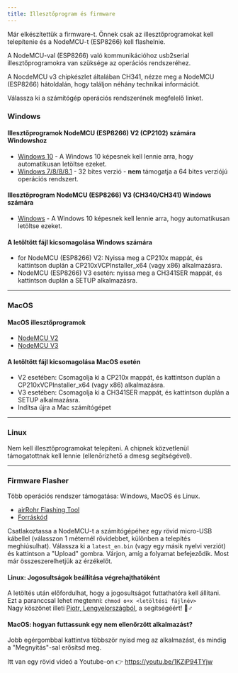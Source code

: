 ```yaml
---
title: Illesztőprogram és firmware
---
```


Már elkészítettük a firmware-t. Önnek csak az illesztőprogramokat kell telepítenie és a NodeMCU-t (ESP8266) kell flashelnie.

A NodeMCU-val (ESP8266) való kommunikációhoz usb2serial illesztőprogramokra van szüksége az operációs rendszeréhez.

A NocdeMCU v3 chipkészlet általában CH341, nézze meg a NodeMCU (ESP8266) hátoldalán, hogy találjon néhány technikai információt.

Válassza ki a számítógép operációs rendszerének megfelelő linket.

### Windows

#### Illesztőprogramok NodeMCU (ESP8266) V2 (CP2102) számára Windowshoz
* [Windows 10](https://www.silabs.com/documents/public/software/CP210x_Universal_Windows_Driver.zip) - A Windows 10 képesnek kell lennie arra, hogy automatikusan letöltse ezeket.
* [Windows 7/8/8/8.1](https://www.silabs.com/documents/public/software/CP210x_Windows_Drivers.zip) - 32 bites verzió - **nem** támogatja a 64 bites verziójú operációs rendszert.

#### Illesztőprogram NodeMCU (ESP8266) V3 (CH340/CH341) Windows számára
* [Windows](http://www.wch.cn/downloads/file/5.html) - A Windows 10 képesnek kell lennie arra, hogy automatikusan letöltse ezeket.

#### A letöltött fájl kicsomagolása Windows számára
* for NodeMCU (ESP8266) V2: Nyissa meg a CP210x mappát, és kattintson duplán a CP210xVCPInstaller_x64 (vagy x86) alkalmazásra.
* NodeMCU (ESP8266) V3 esetén: nyissa meg a CH341SER mappát, és kattintson duplán a SETUP alkalmazásra.

---

### MacOS

#### MacOS illesztőprogramok
* [NodeMCU V2](https://www.silabs.com/documents/public/software/Mac_OSX_VCP_Driver.zip)
* [NodeMCU V3](http://www.wch.cn/downloads/file/178.html)

#### A letöltött fájl kicsomagolása MacOS esetén
* V2 esetében: Csomagolja ki a CP210x mappát, és kattintson duplán a CP210xVCPInstaller_x64 (vagy x86) alkalmazásra.
* V3 esetében: Csomagolja ki a CH341SER mappát, és kattintson duplán a SETUP alkalmazásra.
* Indítsa újra a Mac számítógépet

---

### Linux
Nem kell illesztőprogramokat telepíteni. A chipnek közvetlenül támogatottnak kell lennie (ellenőrizhető a dmesg segítségével).

---
### Firmware Flasher
Több operációs rendszer támogatása: Windows, MacOS és Linux.

* [airRohr Flashing Tool](http://firmware.sensor.community/airrohr/flashing-tool/)
* [Forráskód](https://github.com/opendata-stuttgart/airrohr-firmware-flasher/)

Csatlakoztassa a NodeMCU-t a számítógépéhez egy rövid micro-USB kábellel (válasszon 1 méternél rövidebbet, különben a telepítés meghiúsulhat). Válassza ki a `latest_en.bin` (vagy egy másik nyelvi verziót) és kattintson a "Upload" gombra.
Várjon, amíg a folyamat befejeződik. Most már összeszerelhetjük az érzékelőt.

#### Linux: Jogosultságok beállítása végrehajthatóként
A letöltés után előfordulhat, hogy a jogosultságot futtathatóra kell állítani. Ezt a paranccsal lehet megtenni: `chmod o+x <letöltési fájlnév>`
<br>
Nagy köszönet illeti [Piotr, Lengyelországból](https://dropbox.inf.re/), a segítségéért! 🙋♂️

#### MacOS: hogyan futtassunk egy nem ellenőrzött alkalmazást?
Jobb egérgombbal kattintva többször nyisd meg az alkalmazást, és mindig a "Megnyitás"-sal erősítsd meg.

Itt van egy rövid videó a Youtube-on 👉 https://youtu.be/1KZiP94TYjw




